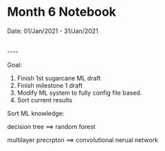 Month 6 Notebook
====

Date: 01/Jan/2021 - 31/Jan/2021

<br>
----



Goal:

1. Finish 1st sugarcane ML draft
2. Finish milestone 1 draft
3. Modify ML system to fully config file based.
4. Sort current results



Sort ML knowledge:



decision tree ==> random forest

multilayer precrpton ==> convolutional nerual network

